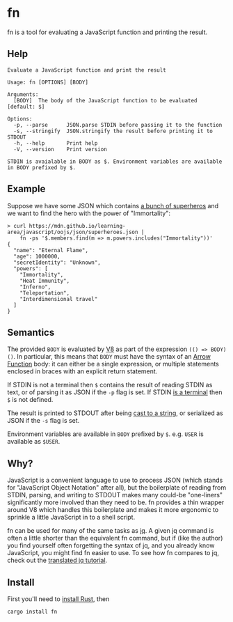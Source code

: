 # fn

fn is a tool for evaluating a JavaScript function and printing the result.

## Help

```
Evaluate a JavaScript function and print the result

Usage: fn [OPTIONS] [BODY]

Arguments:
  [BODY]  The body of the JavaScript function to be evaluated [default: $]

Options:
  -p, --parse      JSON.parse STDIN before passing it to the function
  -s, --stringify  JSON.stringify the result before printing it to STDOUT
  -h, --help       Print help
  -V, --version    Print version

STDIN is avaialable in BODY as $. Environment variables are available in BODY prefixed by $.
```

## Example

Suppose we have some JSON which contains [a bunch of superheros][] and we want to find the hero with
the power of "Immortality":

```
> curl https://mdn.github.io/learning-area/javascript/oojs/json/superheroes.json |
    fn -ps '$.members.find(m => m.powers.includes("Immortality"))'
{
  "name": "Eternal Flame",
  "age": 1000000,
  "secretIdentity": "Unknown",
  "powers": [
    "Immortality",
    "Heat Immunity",
    "Inferno",
    "Teleportation",
    "Interdimensional travel"
  ]
}
```

## Semantics

The provided `BODY` is evaluated by [V8][] as part of the expression `(() => BODY)()`. In
particular, this means that `BODY` must have the syntax of an [Arrow Function][] body: it can either
be a single expression, or multiple statements enclosed in braces with an explicit return statement.

If STDIN is not a terminal then `$` contains the result of reading STDIN as text, or of parsing it
as JSON if the `-p` flag is set. If STDIN [is a terminal][] then `$` is not defined.

The result is printed to STDOUT after being [cast to a string][], or serialized as JSON if the `-s`
flag is set.

Environment variables are available in `BODY` prefixed by `$`. e.g. `USER` is available as `$USER`.

## Why?

JavaScript is a convenient language to use to process JSON (which stands for "JavaScript Object
Notation" after all), but the boilerplate of reading from STDIN, parsing, and writing to STDOUT
makes many could-be "one-liners" significantly more involved than they need to be. fn provides a
thin wrapper around V8 which handles this boilerplate and makes it more ergonomic to sprinkle a
little JavaScript in to a shell script.

fn can be used for many of the same tasks as [jq][]. A given jq command is often a little shorter
than the equivalent fn command, but if (like the author) you find yourself often forgetting the
syntax of jq, and you already know JavaScript, you might find fn easier to use. To see how fn
compares to jq, check out the [translated jq tutorial][].

## Install

First you'll need to [install Rust][], then

```
cargo install fn
```

[a bunch of superheros]: https://mdn.github.io/learning-area/javascript/oojs/json/superheroes.json
[Arrow Function]: https://developer.mozilla.org/en-US/docs/Web/JavaScript/Reference/Functions/Arrow_functions
[cast to a string]: https://developer.mozilla.org/en-US/docs/Web/JavaScript/Reference/Global_Objects/Object/toString
[install Rust]: https://www.rust-lang.org/tools/install
[is a terminal]: https://doc.rust-lang.org/beta/std/io/trait.IsTerminal.html#tymethod.is_terminal
[jq]: https://jqlang.github.io/jq/
[translated jq tutorial]: /tutorial.md
[V8]: https://v8.dev/

